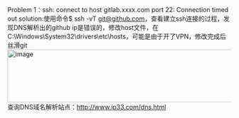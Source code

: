 Problem 1：ssh: connect to host gitlab.xxxx.com port 22: Connection timed out
solution:使用命令$ ssh -vT git@github.com，查看建立ssh连接的过程，发现DNS解析出的github ip是错误的，修改host文件，在C:\Windows\System32\drivers\etc\hosts，可能是由于开了VPN，修改完成后丝滑git
<img width="623" height="119" alt="image" src="https://github.com/user-attachments/assets/a265efc4-a8c5-4a7c-94eb-5d3bd1fa4009" />
查询DNS域名解析站点：http://www.ip33.com/dns.html

